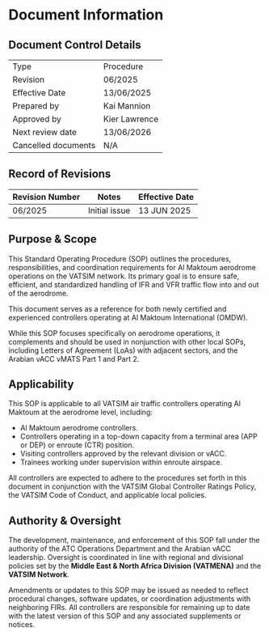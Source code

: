 # Document Information
## Document Control Details
|                     |                                                   |
|---------------------|---------------------------------------------------|
|         Type        |                    Procedure                      |
|       Revision      |                     06/2025                       |
|    Effective Date   |                    13/06/2025                     |
|     Prepared by     |                    Kai Mannion                    |
|     Approved by     |                    Kier Lawrence                  |
|   Next review date  |                    13/06/2026                     |
| Cancelled documents |                        N/A                        |

## Record of Revisions
<table><thead>
  <tr>
    <th>Revision Number</th>
    <th>Notes</th>
    <th>Effective Date</th>
  </tr></thead>
<tbody>
  <tr>
    <td>06/2025</td>
    <td>Initial issue</td>
    <td>13 JUN 2025</td>
  </tr>
</tbody></table>

## Purpose & Scope
This Standard Operating Procedure (SOP) outlines the procedures, responsibilities, and coordination requirements for Al Maktoum aerodrome operations on the VATSIM network. Its primary goal is to ensure safe, efficient, and standardized handling of IFR and VFR traffic flow into and out of the aerodrome.

This document serves as a reference for both newly certified and experienced controllers operating at Al Maktoum International (OMDW).

While this SOP focuses specifically on aerodrome operations, it complements and should be used in nonjunction with other local SOPs, including Letters of Agreement (LoAs) with adjacent sectors, and the Arabian vACC vMATS Part 1 and Part 2.

## Applicability
This SOP is applicable to all VATSIM air traffic controllers operating Al Maktoum at the aerodrome level, including:

- Al Maktoum aerodrome controllers.
- Controllers operating in a top-down capacity from a terminal area (APP or DEP) or enroute (CTR) position.
- Visiting controllers approved by the relevant division or vACC.
- Trainees working under supervision within enroute airspace.

All controllers are expected to adhere to the procedures set forth in this document in conjunction with the VATSIM Global Controller Ratings Policy, the VATSIM Code of Conduct, and applicable local policies.

## Authority & Oversight
The development, maintenance, and enforcement of this SOP fall under the authority of the ATC Operations Department and the Arabian vACC leadership. Oversight is coordinated in line with regional and divisional policies set by the **Middle East & North Africa Division (VATMENA)** and the **VATSIM Network**.

Amendments or updates to this SOP may be issued as needed to reflect procedural changes, software updates, or coordination adjustments with neighboring FIRs. All controllers are responsible for remaining up to date with the latest version of this SOP and any associated supplements or notices.